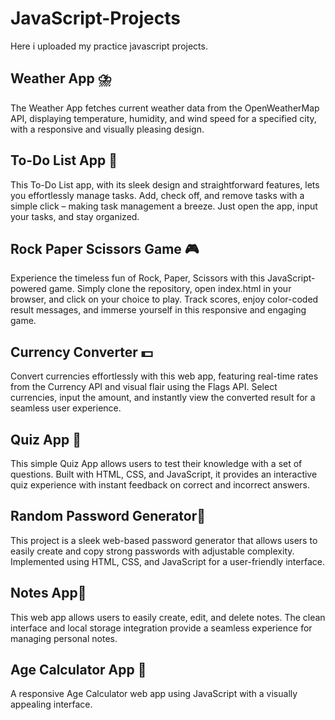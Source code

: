 # JavaScript-Projects

Here i uploaded my practice javascript projects.

## Weather App ⛈️
The Weather App fetches current weather data from the OpenWeatherMap API, displaying temperature, humidity, and wind speed for a specified city, with a responsive and visually pleasing design.

## To-Do List App 📝
This To-Do List app, with its sleek design and straightforward features, lets you effortlessly manage tasks. Add, check off, and remove tasks with a simple click – making task management a breeze. Just open the app, input your tasks, and stay organized.

## Rock Paper Scissors Game 🎮
Experience the timeless fun of Rock, Paper, Scissors with this JavaScript-powered game. Simply clone the repository, open index.html in your browser, and click on your choice to play. Track scores, enjoy color-coded result messages, and immerse yourself in this responsive and engaging game.

## Currency Converter 💵
Convert currencies effortlessly with this web app, featuring real-time rates from the Currency API and visual flair using the Flags API. Select currencies, input the amount, and instantly view the converted result for a seamless user experience.
## Quiz App 🧠
This simple Quiz App allows users to test their knowledge with a set of questions. Built with HTML, CSS, and JavaScript, it provides an interactive quiz experience with instant feedback on correct and incorrect answers.
## Random Password Generator🔑
This project is a sleek web-based password generator that allows users to easily create and copy strong passwords with adjustable complexity. Implemented using HTML, CSS, and JavaScript for a user-friendly interface.

## Notes App📝
This web app allows users to easily create, edit, and delete notes. The clean interface and local storage integration provide a seamless experience for managing personal notes.
## Age Calculator App 📆
A responsive Age Calculator web app using JavaScript with a visually appealing interface.
